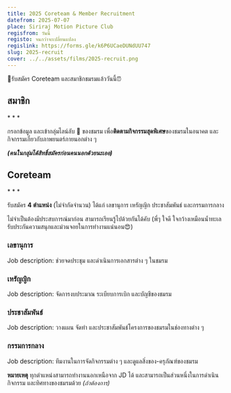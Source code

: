 ```yaml
---
title: 2025 Coreteam & Member Recruitment
datefrom: 2025-07-07
place: Siriraj Motion Picture Club
regisfrom: วันนี้
registo: จนกว่าจะเปลี่ยนแปลง
regislink: https://forms.gle/k6P6UCaeDUNdUU747
slug: 2025-recruit
cover: ../../assets/films/2025-recruit.png
---
```

📢รับสมัคร Coreteam และสมาชิกชมรมแล้ววันนี้⏰

## สมาชิก

\* \* \*

กรอกข้อมูล และเข้ากลุ่มไลน์ลับ 🤫 ของชมรม เพื่อ**ติดตามกิจกรรมสุดพิเศษ**ของชมรมในอนาคต และกิจกรรมเกี่ยวกับภาพยนตร์ภายนอกต่าง ๆ

**_(คนในกลุ่มได้สิทธิ์สมัครก่อนคนนอกด้วยนะเออ)_**

## Coreteam

\* \* \*

รับสมัคร **4 ตำแหน่ง** (ไม่จำกัดจำนวน) ได้แก่ เลขานุการ เหรัญญิก ประชาสัมพันธ์ และกรรมการกลาง

ไม่จำเป็นต้องมีประสบการณ์มาก่อน สามารถเรียนรู้ไปด้วยกันได้คับ (พี่ๆ ใจดี ใจกว้างเหมือนน้ำทะเล รับประกันความสนุกและม่วนจอยในการทำงานแน่นอน😍)

### เลขานุการ

Job description: ช่วยจดประชุม และดำเนินการเอกสารต่าง ๆ ในชมรม

### เหรัญญิก

Job description: จัดการงบประมาณ ระเบียบการเบิก และบัญชีของชมรม

### ประชาสัมพันธ์

Job description: วางแผน จัดทำ และประชาสัมพันธ์โครงการของชมรมในช่องทางต่าง ๆ

### กรรมการกลาง

Job description: ทีมงานในการจัดกิจกรรมต่าง ๆ และดูแลสิ่งของ-ครุภัณฑ์ของชมรม

**หมายเหตุ** ทุกตำแหน่งสามารถทำงานนอกเหนือจาก JD ได้ และสามารถเป็นส่วนหนึ่งในการดำเนินกิจกรรม และทิศทางของชมรมด้วย _(ถ้าต้องการ)_